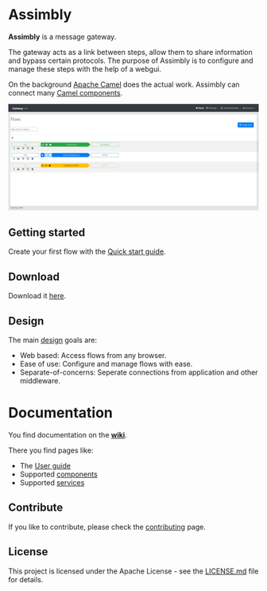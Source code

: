 # Assimbly

**Assimbly** is a message gateway.

The gateway acts as a link between steps, allow them to share information and bypass certain protocols. The purpose of Assimbly is to configure and manage these steps with the help of a webgui.

On the background [Apache Camel](https://github.com/apache/camel) does the actual work. Assimbly can connect
many [Camel components](https://camel.apache.org/components/latest/index.html).

![alt text](src/main/webapp/content/images/assimbly_screenshot.jpg?raw=true 'Flows page')

## Getting started

Create your first flow with the [Quick start guide](https://github.com/assimbly/gateway/wiki/quick-start).

## Download

Download it [here](https://github.com/assimbly/gateway/releases).

## Design

The main [design](https://github.com/assimbly/gateway/wiki/design) goals are:

-   Web based: Access flows from any browser.
-   Ease of use: Configure and manage flows with ease.
-   Separate-of-concerns: Seperate connections from application and other middleware.

# Documentation

You find documentation on the **[wiki](https://github.com/assimbly/gateway/wiki)**.

There you find pages like:

-   The [User guide](https://github.com/assimbly/gateway/wiki/user-guide)
-   Supported [components](https://github.com/assimbly/gateway/wiki/components)
-   Supported [services](https://github.com/assimbly/gateway/wiki/services)

## Contribute

If you like to contribute, please check the [contributing](https://github.com/assimbly/gateway/blob/master/CONTRIBUTING.md) page.

## License

This project is licensed under the Apache License - see the [LICENSE.md](https://github.com/assimbly/gateway/blob/master/LICENSE) file for details.
